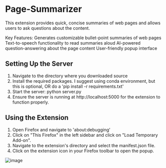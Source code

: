 # Page-Summarizer

This extension provides quick, concise summaries of web pages and allows users to ask questions about the content.

Key Features:
Generates customizable bullet-point summaries of web pages
Text-to-speech functionality to read summaries aloud
AI-powered question-answering about the page content
User-friendly popup interface

## Setting Up the Server

1. Navigate to the directory where you downloaded source
2. Install the required packages. I suggest using conda environment, but this is optional, OR do a 'pip install -r requirements.txt'
3. Start the server: python server.py
4. Ensure the server is running at http://localhost:5000 for the extension to function properly.

## Using the Extension

1. Open Firefox and navigate to 'about:debugging'
2. Click on "This Firefox" in the left sidebar and click on "Load Temporary Add-on".
3. Navigate to the extension's directory and select the manifest.json file.
4. Click on the extension icon in your Firefox toolbar to open the popup.

![image](https://github.com/user-attachments/assets/96259b38-7e4b-40c2-b6f4-31eb1f0879d7)


